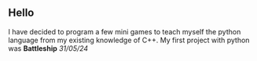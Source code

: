 ## Hello

I have decided to program a few mini games to teach myself the python language from my existing knowledge of C++. My first project with python was **Battleship** _31/05/24_
